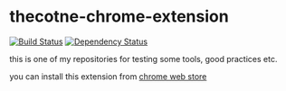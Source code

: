 # thecotne-chrome-extension

[![Build Status](https://travis-ci.org/thecotne/thecotne-chrome-extension.svg?branch=master)](https://travis-ci.org/thecotne/thecotne-chrome-extension)
[![Dependency Status](https://www.versioneye.com/user/projects/57801edf5bb13900493de712/badge.svg?style=flat-square)](https://www.versioneye.com/user/projects/57801edf5bb13900493de712)

this is one of my repositories for testing some tools, good practices etc.

you can install this extension from [chrome web store](https://chrome.google.com/webstore/detail/thecotne/npginagkbdnfnejebjplponbhljlklaf)
